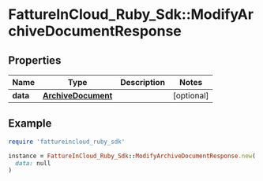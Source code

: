 # FattureInCloud_Ruby_Sdk::ModifyArchiveDocumentResponse

## Properties

| Name | Type | Description | Notes |
| ---- | ---- | ----------- | ----- |
| **data** | [**ArchiveDocument**](ArchiveDocument.md) |  | [optional] |

## Example

```ruby
require 'fattureincloud_ruby_sdk'

instance = FattureInCloud_Ruby_Sdk::ModifyArchiveDocumentResponse.new(
  data: null
)
```

